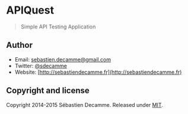 # APIQuest

> Simple API Testing Application

## Author

* Email: [sebastien.decamme@gmail.com](mailto:sebastien.decamme@gmail.com)
* Twitter: [@sdecamme](https://twitter.com/sdecamme)
* Website: [http://sebastiendecamme.fr](http://sebastiendecamme.fr)


## Copyright and license

Copyright 2014-2015 Sébastien Decamme. Released under [MIT](http://opensource.org/licenses/MIT).